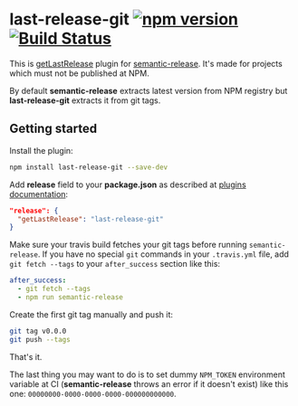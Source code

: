 # last-release-git [![npm version](https://badge.fury.io/js/last-release-git.svg)](https://badge.fury.io/js/last-release-git) [![Build Status](https://travis-ci.org/finom/last-release-git.svg?branch=master)](https://travis-ci.org/finom/last-release-git)

This is [getLastRelease](https://github.com/semantic-release/semantic-release#getlastrelease) plugin for [semantic-release](https://github.com/semantic-release/semantic-release). It's made for projects which must not be published at NPM.

By default **semantic-release** extracts latest version from NPM registry but **last-release-git** extracts it from git tags.

## Getting started

Install the plugin:

```sh
npm install last-release-git --save-dev
```

Add **release** field to your **package.json** as described at [plugins documentation](https://github.com/semantic-release/semantic-release#plugins):

```json
"release": {
  "getLastRelease": "last-release-git"
}
```

Make sure your travis build fetches your git tags before running `semantic-release`. If you have no special `git` commands in your `.travis.yml` file, add `git fetch --tags` to your `after_success` section like this:
```yaml
after_success:
  - git fetch --tags
  - npm run semantic-release
```

Create the first git tag manually and push it:
```sh
git tag v0.0.0
git push --tags
```

That's it.

The last thing you may want to do is to set dummy ``NPM_TOKEN`` environment variable at CI (**semantic-release** throws an error if it doesn't exist) like this one: ``00000000-0000-0000-0000-000000000000``.
